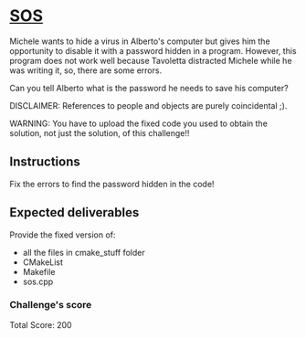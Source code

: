 # [SOS](https://www.youtube.com/watch?v=cvChjHcABPA)

Michele wants to hide a virus in Alberto's computer but gives him the opportunity to disable it with a password hidden in a program.
However, this program does not work well because Tavoletta distracted Michele while he was writing it, so, there are some errors.

Can you tell Alberto what is the password he needs to save his computer?

DISCLAIMER: References to people and objects are purely coincidental ;).

WARNING: You have to upload the fixed code you used to obtain the solution, not just the solution, of this challenge!!

## Instructions
Fix the errors to find the password hidden in the code!

## Expected deliverables
Provide the fixed version of:
- all the files in cmake_stuff folder
- CMakeList
- Makefile
- sos.cpp

### Challenge's score
Total Score: 200
